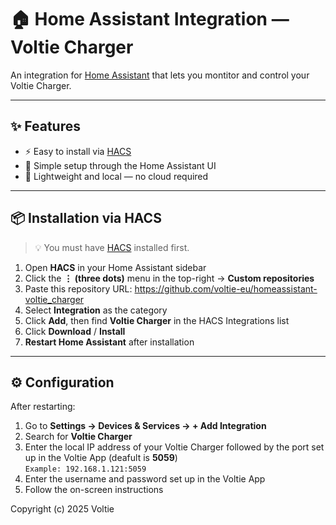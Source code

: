 # 🏠 Home Assistant Integration — Voltie Charger

An integration for [Home Assistant](https://www.home-assistant.io) that lets you montitor and control your Voltie Charger.

---

## ✨ Features
- ⚡ Easy to install via [HACS](https://hacs.xyz)
- 🔧 Simple setup through the Home Assistant UI
- 🧠 Lightweight and local — no cloud required

---

## 📦 Installation via HACS

> 💡 You must have [HACS](https://hacs.xyz) installed first.

1. Open **HACS** in your Home Assistant sidebar  
3. Click the **⋮ (three dots)** menu in the top-right → **Custom repositories**  
4. Paste this repository URL: https://github.com/voltie-eu/homeassistant-voltie_charger
5. Select **Integration** as the category  
6. Click **Add**, then find **Voltie Charger** in the HACS Integrations list  
7. Click **Download** / **Install**  
8. **Restart Home Assistant** after installation  

---

## ⚙️ Configuration

After restarting:
1. Go to **Settings → Devices & Services → + Add Integration**  
2. Search for **Voltie Charger**
3. Enter the local IP address of your Voltie Charger followed by the port set up in the Voltie App (deafult is **5059**)  
```Example: 192.168.1.121:5059```
4. Enter the username and password set up in the Voltie App
5. Follow the on-screen instructions  



Copyright (c) 2025 Voltie
